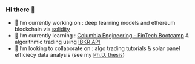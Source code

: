 ### Hi there 👋


- 🔭 I’m currently working on : deep learning models and ethereum blockchain via [solidity](https://docs.soliditylang.org/en/v0.8.4/)
- 🌱 I’m currently learning : [Columbia Engineering - FinTech Bootcamp](https://bootcamp.cvn.columbia.edu/fintech/) & algorithmic trading using [IBKR API](https://www.interactivebrokers.com/en/index.php?f=5041)
- 👯 I’m looking to collaborate on : algo trading tutorials & solar panel efficiecy data analysis (see my [Ph.D. thesis](https://github.com/illyanyc/HydrophobicGlassStudies/blob/9aaf9269e54ccf6d33525b7b548664d54b77298a/Hydrophobic%20Fluoropolymer%20Nano-Coatings.pdf))

